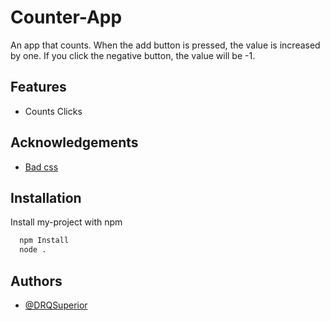 # Counter-App

An app that counts. When the add button is pressed, the value is increased by one. If you click the negative button, the value will be -1.


## Features

- Counts Clicks

## Acknowledgements

 - [Bad css]()

## Installation

Install my-project with npm

```bash
  npm Install
  node .
```

## Authors

- [@DRQSuperior](https://www.github.com/drqsuperior)
